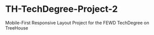 # TH-TechDegree-Project-2
 Mobile-First Responsive Layout Project for the FEWD TechDegree on TreeHouse
